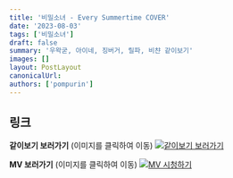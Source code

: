 ```yaml
---
title: '비밀소녀 - Every Summertime COVER'
date: '2023-08-03'
tags: ['비밀소녀']
draft: false
summary: '우왁굳, 아이네, 징버거, 릴파, 비챤 같이보기'
images: []
layout: PostLayout
canonicalUrl:
authors: ['pompurin']
---
```


## 링크

**같이보기 보러가기** (이미지를 클릭하여 이동)
[![같이보기 보러가기](../static/images/logo.png)](https://cafe.naver.com/steamindiegame/12294777)

**MV 보러가기** (이미지를 클릭하여 이동)
[![MV 시청하기](https://i.ytimg.com/vi/ME0m9X7q2UU/maxresdefault.jpg)](https://youtu.be/ME0m9X7q2UU)
